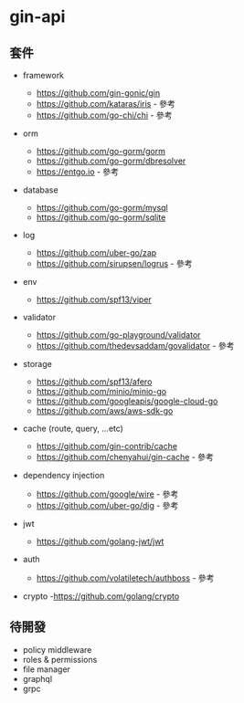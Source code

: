 # gin-api

## 套件

- framework

  - https://github.com/gin-gonic/gin
  - https://github.com/kataras/iris - 參考
  - https://github.com/go-chi/chi - 參考

- orm

  - https://github.com/go-gorm/gorm
  - https://github.com/go-gorm/dbresolver
  - https://entgo.io - 參考

- database

  - https://github.com/go-gorm/mysql
  - https://github.com/go-gorm/sqlite

- log

  - https://github.com/uber-go/zap
  - https://github.com/sirupsen/logrus - 參考

- env

  - https://github.com/spf13/viper

- validator

  - https://github.com/go-playground/validator
  - https://github.com/thedevsaddam/govalidator - 參考

- storage

  - https://github.com/spf13/afero
  - https://github.com/minio/minio-go
  - https://github.com/googleapis/google-cloud-go
  - https://github.com/aws/aws-sdk-go

- cache (route, query, ...etc)

  - https://github.com/gin-contrib/cache
  - https://github.com/chenyahui/gin-cache - 參考

- dependency injection

  - https://github.com/google/wire - 參考
  - https://github.com/uber-go/dig - 參考

- jwt

  - https://github.com/golang-jwt/jwt

- auth

  - https://github.com/volatiletech/authboss - 參考

- crypto -https://github.com/golang/crypto

## 待開發

- policy middleware
- roles & permissions
- file manager
- graphql
- grpc
